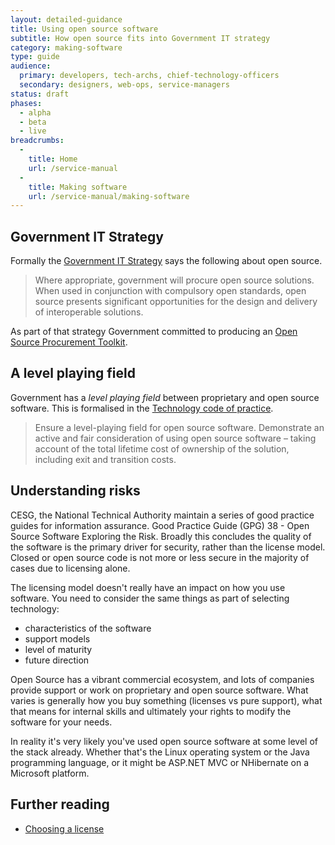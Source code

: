 ```yaml
---
layout: detailed-guidance
title: Using open source software
subtitle: How open source fits into Government IT strategy
category: making-software
type: guide
audience:
  primary: developers, tech-archs, chief-technology-officers
  secondary: designers, web-ops, service-managers
status: draft
phases:
  - alpha
  - beta
  - live
breadcrumbs:
  -
    title: Home
    url: /service-manual
  -
    title: Making software
    url: /service-manual/making-software
---
```


## Government IT Strategy

Formally the [Government IT Strategy](https://www.gov.uk/government/uploads/system/uploads/attachment_data/file/85968/uk-government-government-ict-strategy_0.pdf)
says the following about open source.

> Where appropriate, government will procure open source solutions.
When used in conjunction with compulsory open standards, open source
presents significant opportunities for the design and delivery of
interoperable solutions.

As part of that strategy Government committed to producing an [Open
Source Procurement Toolkit](https://www.gov.uk/government/publications/open-source-procurement-toolkit).

## A level playing field

Government has a _level playing field_ between proprietary
and open source software. This is formalised in the [Technology code of
practice](https://www.gov.uk/service-manual/technology/code-of-practice.html).

> Ensure a level-playing field for open source software. Demonstrate
an active and fair consideration of using open source software –
taking account of the total lifetime cost of ownership of the
solution, including exit and transition costs.

## Understanding risks

CESG, the National Technical Authority maintain a series of good practice
guides for information assurance. Good Practice Guide (GPG) 38 - Open Source
Software Exploring the Risk. Broadly this concludes the quality of the
software is the primary driver for security, rather than the license
model. Closed or open source code is not more or less secure in the
majority of cases due to licensing alone.

The licensing model doesn't really have an impact on how you use
software. You need to consider the same things as part of selecting
technology:

* characteristics of the software
* support models
* level of maturity
* future direction

Open Source has a vibrant commercial ecosystem, and lots of companies
provide support or work on proprietary and open source software. What
varies is generally how you buy something (licenses vs pure support),
what that means for internal skills and ultimately your rights to modify
the software for your needs.

In reality it's very likely you've used open source software at some
level of the stack already. Whether that's the Linux operating system
or the Java programming language, or it might be ASP.NET MVC or
NHibernate on a Microsoft platform.

## Further reading

* [Choosing a license](http://choosealicense.com/)
